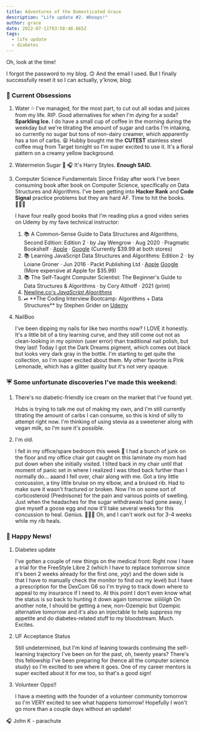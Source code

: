 ```yaml
---
title: Adventures of the Domesticated Grace
description: "Life update #2. Whoops!"
author: grace
date: 2022-07-11T03:58:48.665Z
tags:
  - life update
  - diabetes
---
```

Oh, look at the time!

I forgot the password to my blog. 🙃 And the email I used. But I finally successfully reset it so I can actually, y'know, *blog.*

### 💭 Current Obsessions

1. Water 💦 
   I've managed, for the most part, to cut out all sodas and juices from my life. RIP. Good alternatives for when I'm *dying* for a soda? **Sparkling Ice.** I do have a small cup of coffee in the morning during the weekday but we're titrating the amount of sugar and carbs I'm intaking, so currently no sugar but tons of non-dairy creamer, which apparently has a ton of carbs. 😩 Hubby bought me the **CUTEST** stainless steel coffee mug from Target tonight so I'm super excited to use it. It's a floral pattern on a creamy yellow background.

2. Watermelon Sugar 🍉 🎧
   It's Harry Styles. **Enough SAID.**

3. Computer Science Fundamentals
   Since Friday after work I've been consuming book after book on Computer Science, specifically on Data Structures and Algorithms. I've been getting into **Hacker Rank** and **Code Signal** practice problems but they are hard AF. Time to hit the books. 🤷🏻‍♀️

   I have four really good books that I'm reading plus a good video series on Udemy by my fave technical instructor:

   1. 📚 A Common-Sense Guide to Data Structures and Algorithms, Second Edition: Edition 2 · by Jay Wengrow · Aug 2020 · Pragmatic Bookshelf · [Apple](https://books.apple.com/us/book/a-common-sense-guide-to-data-structures-and/id1535274624) · [Google](https://play.google.com/store/books/details?pcampaignid=books_read_action&id=dg4CEAAAQBAJ) (Currently $39.99 at both stores)
   2. 📚 Learning JavaScript Data Structures and Algorithms: Edition 2 · by Loiane Groner · Jun 2016 · Packt Publishing Ltd · [Apple](https://books.apple.com/us/book/learning-javascript-data-structures-and-algorithms/id1090634932?ign-gact=1) [Google](https://play.google.com/store/books/details?pcampaignid=books_read_action&id=kvxvDQAAQBAJ) (More expensive at Apple for $35.99)
   3. 📚 The Self-Taught Computer Scientist: The Beginner's Guide to Data Structures & Algorithms · by Cory Althoff · 2021 (print)
   4. [Newline.co's *JavaScript Algorithms*](https://www.newline.co/books/javascript-algorithms/welcome)
   5. ⏯ \*\*The Coding Interview Bootcamp: Algorithms + Data Structures\*\* by Stephen Grider on [Udemy](https://www.udemy.com/course/coding-interview-bootcamp-algorithms-and-data-structure)
4. NailBoo

   I've been dipping my nails for like two months now? I LOVE it honestly. It's a little bit of a tiny learning curve, and they still come out not as clean-looking in my opinion (user error) than traditional nail polish, but they last! Today I got the Dark Dreams pigment, which comes out black but looks very dark gray in the bottle. I'm starting to get quite the collection, so I'm super excited about them. My other favorite is Pink Lemonade, which has a glitter quality but it's not very opaque.

### ☔️ Some unfortunate discoveries I've made this weekend:

1. There's no diabetic-friendly ice cream on the market that I've found yet.

   Hubs is trying to talk me out of making my own, and I'm still currently titrating the amount of carbs I can consume, so this is kind of silly to attempt right now. I'm thinking of using stevia as a sweetener along with vegan milk, so I'm sure it's possible.

2. I'm old.

   I fell in my office/spare bedroom this week 🙈 I had a bunch of junk on the floor and my office chair got caught on this laminate my mom had put down when she initially visited. I tilted back in my chair until that moment of panic set in where I realized I was tilted back further than I normally do... aaand I fell over, chair along with me. Got a tiny little concussion, a tiny little bruise on my elbow, and a bruised rib. Had to make sure it wasn't fractured or broken. Now I'm on some sort of corticosteroid (Prednisone) for the pain and various points of swelling. Just when the headaches for the sugar withdrawals had gone away, I give myself a goose egg and now it'll take several weeks for this concussion to heal. Genius. 🤦🏻‍♀️ Oh, and I can't work out for 3-4 weeks while my rib heals.

### 🎉 Happy News!

1. Diabetes update

   I've gotten a couple of new things on the medical front:  Right now I have a trial for the FreeStyle Libre 2 (which I have to replace tomorrow since it's been 2 weeks already for the first one, *yay*) and the down side is that I have to manually check the monitor to find out my level) but I have a prescription for the DexCom G6 so I'm trying to track down where to appeal to my insurance if I need to. At this point I don't even know what the status is so back to hunting it down again tomorrow. *siiiiiiigh* On another note, I should be getting a new, non-Ozempic but Ozempic alternative tomorrow and it's also an injectable to help suppress my appetite and do diabetes-related stuff to my bloodstream. Much. Excites.

2. UF Acceptance Status

   Still undetermined, but I'm kind of leaning towards continuing the self-learning trajectory I've been on for the past, oh, twenty years? There's this fellowship I've been preparing for (hence all the computer science study) so I'm excited to see where it goes. One of my career mentors is super excited about it for me too, so that's a good sign!

3. Volunteer Opps!!

   I have a meeting with the founder of a volunteer community tomorrow so I'm VERY excited to see what happens tomorrow! Hopefully I won't go more than a couple days without an update!

🎧 John K - parachute
